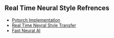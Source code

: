 ## Real Time Neural Style Refrences

- [Pytorch Implementation](https://pytorch.org/tutorials/advanced/neural_style_tutorial.html)
- [Real Time Neyral Style Transfer](https://github.com/zhanghang1989/PyTorch-Multi-Style-Transfer#msg-net)
- [Fast Neural AI](https://github.com/williamFalcon/fast-neural-style)

